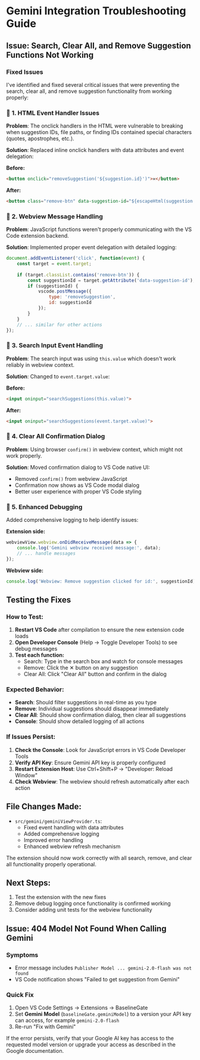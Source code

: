 # Gemini Integration Troubleshooting Guide

## Issue: Search, Clear All, and Remove Suggestion Functions Not Working

### Fixed Issues

I've identified and fixed several critical issues that were preventing the search, clear all, and remove suggestion functionality from working properly:

### 🔧 **1. HTML Event Handler Issues**

**Problem**: The onclick handlers in the HTML were vulnerable to breaking when suggestion IDs, file paths, or finding IDs contained special characters (quotes, apostrophes, etc.).

**Solution**: Replaced inline onclick handlers with data attributes and event delegation:

**Before:**
```html
<button onclick="removeSuggestion('${suggestion.id}')">✕</button>
```

**After:**  
```html
<button class="remove-btn" data-suggestion-id="${escapeHtml(suggestion.id)}">✕</button>
```

### 🔧 **2. Webview Message Handling**

**Problem**: JavaScript functions weren't properly communicating with the VS Code extension backend.

**Solution**: Implemented proper event delegation with detailed logging:

```javascript
document.addEventListener('click', function(event) {
    const target = event.target;
    
    if (target.classList.contains('remove-btn')) {
        const suggestionId = target.getAttribute('data-suggestion-id');
        if (suggestionId) {
            vscode.postMessage({
                type: 'removeSuggestion',
                id: suggestionId
            });
        }
    }
    // ... similar for other actions
});
```

### 🔧 **3. Search Input Event Handling**

**Problem**: The search input was using `this.value` which doesn't work reliably in webview context.

**Solution**: Changed to `event.target.value`:

**Before:**
```html
<input oninput="searchSuggestions(this.value)">
```

**After:**
```html
<input oninput="searchSuggestions(event.target.value)">
```

### 🔧 **4. Clear All Confirmation Dialog**

**Problem**: Using browser `confirm()` in webview context, which might not work properly.

**Solution**: Moved confirmation dialog to VS Code native UI:

- Removed `confirm()` from webview JavaScript
- Confirmation now shows as VS Code modal dialog
- Better user experience with proper VS Code styling

### 🔧 **5. Enhanced Debugging**

Added comprehensive logging to help identify issues:

**Extension side:**
```typescript
webviewView.webview.onDidReceiveMessage(data => {
    console.log('Gemini webview received message:', data);
    // ... handle messages
});
```

**Webview side:**
```javascript
console.log('Webview: Remove suggestion clicked for id:', suggestionId);
```

## Testing the Fixes

### How to Test:

1. **Restart VS Code** after compilation to ensure the new extension code loads
2. **Open Developer Console** (Help → Toggle Developer Tools) to see debug messages
3. **Test each function:**
   - Search: Type in the search box and watch for console messages
   - Remove: Click the ✕ button on any suggestion
   - Clear All: Click "Clear All" button and confirm in the dialog

### Expected Behavior:

- **Search**: Should filter suggestions in real-time as you type
- **Remove**: Individual suggestions should disappear immediately
- **Clear All**: Should show confirmation dialog, then clear all suggestions
- **Console**: Should show detailed logging of all actions

### If Issues Persist:

1. **Check the Console**: Look for JavaScript errors in VS Code Developer Tools
2. **Verify API Key**: Ensure Gemini API key is properly configured
3. **Restart Extension Host**: Use Ctrl+Shift+P → "Developer: Reload Window"
4. **Check Webview**: The webview should refresh automatically after each action

## File Changes Made:

- `src/gemini/geminiViewProvider.ts`: 
  - Fixed event handling with data attributes
  - Added comprehensive logging
  - Improved error handling
  - Enhanced webview refresh mechanism

The extension should now work correctly with all search, remove, and clear all functionality properly operational.

## Next Steps:

1. Test the extension with the new fixes
2. Remove debug logging once functionality is confirmed working
3. Consider adding unit tests for the webview functionality

## Issue: 404 Model Not Found When Calling Gemini

### Symptoms
- Error message includes `Publisher Model ... gemini-2.0-flash was not found`
- VS Code notification shows "Failed to get suggestion from Gemini"

### Quick Fix
1. Open VS Code Settings → Extensions → BaselineGate
2. Set **Gemini Model** (`baselineGate.geminiModel`) to a version your API key can access, for example `gemini-2.0-flash`
3. Re-run "Fix with Gemini"

If the error persists, verify that your Google AI key has access to the requested model version or upgrade your access as described in the Google documentation.
